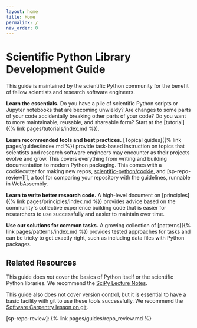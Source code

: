 ```yaml
---
layout: home
title: Home
permalink: /
nav_order: 0
---
```


# Scientific Python Library Development Guide

This guide is maintained by the scientific Python community for the benefit of
fellow scientists and research software engineers.

**Learn the essentials.** Do you have a pile of scientific Python scripts or
Jupyter notebooks that are becoming unwieldy? Are changes to some parts of your
code accidentally breaking other parts of your code? Do you want to more
maintainable, reusable, and shareable form? Start at the
[tutorial]({% link pages/tutorials/index.md %}).

**Learn recommended tools and best practices.** [Topical
guides]({% link pages/guides/index.md %}) provide task-based instruction on
topics that scientists and research software engineers may encounter as their
projects evolve and grow. This covers everything from writing and building
documentation to modern Python packaging. This comes with a cookiecutter for
making new repos, [scientific-python/cookie][], and [sp-repo-review][], a tool
for comparing your repository with the guidelines, runnable in WebAssembly.

**Learn to write better research code.** A high-level document on
[principles]({% link pages/principles/index.md %}) provides advice based on the
community's collective experience building code that is easier for researchers
to use successfully and easier to maintain over time.

**Use our solutions for common tasks.** A growing collection of
[patterns]({% link pages/patterns/index.md %}) provides tested approaches for
tasks and can be tricky to get exactly right, such as including data files with
Python packages.

## Related Resources

This guide does _not_ cover the basics of Python itself or the scientific Python
libraries. We recommend the [SciPy Lecture Notes](https://scipy-lectures.org/).

This guide also does not cover version control, but it is essential to have a
basic facility with git to use these tools successfully. We recommend the
[Software Carpentry lesson on git](https://swcarpentry.github.io/git-novice/).

<!-- prettier-ignore-start -->
[scientific-python/cookie]: https://github.com/scientific-python/cookie
[sp-repo-review]: {% link pages/guides/repo_review.md %}
<!-- prettier-ignore-end -->
